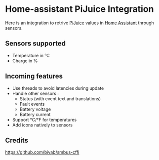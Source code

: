 # Home-assistant PiJuice Integration

Here is an integration to retrive [PiJuice](https://github.com/PiSupply/PiJuice) values in [Home Assistant](https://home-assistant.io) through sensors.


## Sensors supported
* Temperature in °C
* Charge in %


## Incoming features
* Use threads to avoid latencies during update
* Handle other sensors :
  * Status (with event text and translations)
  * Fault events
  * Battery voltage
  * Battery current
* Support °C/°F for temperatures
* Add icons natively to sensors


## Credits
https://github.com/bivab/smbus-cffi
